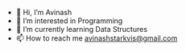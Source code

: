 - 👋 Hi, I’m Avinash
- 👀 I’m interested in Programming
- 🌱 I’m currently learning Data Structures
- 📫 How to reach me avinashstarkvis@gmail.com
